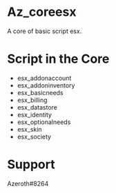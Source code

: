 # Az_coreesx
A core of basic script esx.

# Script in the Core

- esx_addonaccount
- esx_addoninventory
- esx_basicneeds
- esx_billing
- esx_datastore
- esx_identity
- esx_optionalneeds
- esx_skin
- esx_society

# Support
Azeroth#8264
